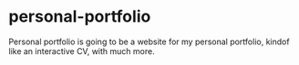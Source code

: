 # personal-portfolio

Personal portfolio is going to be a website for my personal portfolio, kindof like an interactive CV, with much more.
